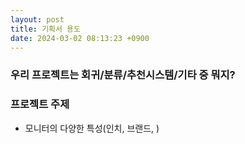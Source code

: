 ```yaml
---
layout: post
title: 기획서 용도
date: 2024-03-02 08:13:23 +0900
---
```


### 우리 프로젝트는 회귀/분류/추천시스템/기타 중 뭐지?

### 프로젝트 주제
- 모니터의 다양한 특성(인치, 브랜드, )